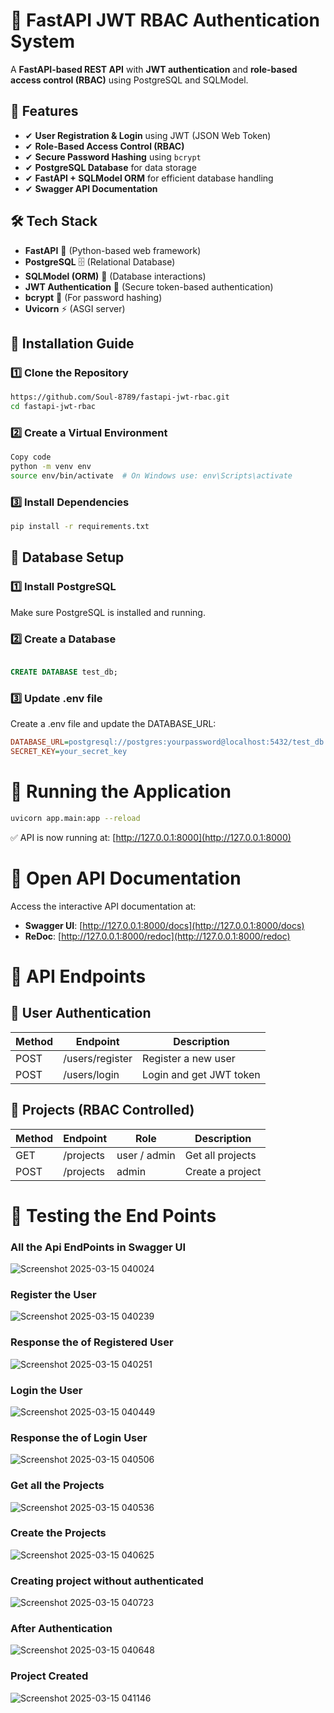 # 🚀 FastAPI JWT RBAC Authentication System
A **FastAPI-based REST API** with **JWT authentication** and **role-based access control (RBAC)** using PostgreSQL and SQLModel.


## 📌 **Features**
- ✔ **User Registration & Login** using JWT (JSON Web Token)  
- ✔ **Role-Based Access Control (RBAC)**  
- ✔ **Secure Password Hashing** using `bcrypt`  
- ✔ **PostgreSQL Database** for data storage  
- ✔ **FastAPI + SQLModel ORM** for efficient database handling  
- ✔ **Swagger API Documentation**  

## **🛠️ Tech Stack**
- **FastAPI** 🚀 (Python-based web framework)
- **PostgreSQL** 🗄️ (Relational Database)
- **SQLModel (ORM)** 🔗 (Database interactions)
- **JWT Authentication** 🔑 (Secure token-based authentication)
- **bcrypt** 🔐 (For password hashing)
- **Uvicorn** ⚡ (ASGI server)


## **📌 Installation Guide**

### **1️⃣ Clone the Repository**

```sh 
https://github.com/Soul-8789/fastapi-jwt-rbac.git
cd fastapi-jwt-rbac
```

### **2️⃣ Create a Virtual Environment**

```sh
Copy code
python -m venv env
source env/bin/activate  # On Windows use: env\Scripts\activate
```
### **3️⃣ Install Dependencies**

```sh
pip install -r requirements.txt
```

## **📌 Database Setup**


### **1️⃣ Install PostgreSQL**

Make sure PostgreSQL is installed and running.

### **2️⃣ Create a Database**

```sql

CREATE DATABASE test_db;

```
### **3️⃣ Update .env file**

Create a .env file and update the DATABASE_URL:


```ini
DATABASE_URL=postgresql://postgres:yourpassword@localhost:5432/test_db
SECRET_KEY=your_secret_key

```

# 📌 Running the Application

```sh
uvicorn app.main:app --reload
```

✅ API is now running at: [http://127.0.0.1:8000](http://127.0.0.1:8000)

# 📄 Open API Documentation

Access the interactive API documentation at:

- **Swagger UI**: [http://127.0.0.1:8000/docs](http://127.0.0.1:8000/docs)
- **ReDoc**: [http://127.0.0.1:8000/redoc](http://127.0.0.1:8000/redoc)


# 📌 API Endpoints

## 🔹 User Authentication
| Method | Endpoint        | Description            |
|--------|---------------|------------------------|
| POST   | /users/register | Register a new user   |
| POST   | /users/login   | Login and get JWT token |

## 🔹 Projects (RBAC Controlled)
| Method | Endpoint  | Role  | Description       |
|--------|----------|-------|-------------------|
| GET    | /projects | user / admin | Get all projects  |
| POST   | /projects | admin | Create a project |


# 📌 Testing the End Points

### **All the Api EndPoints in Swagger UI**

![Screenshot 2025-03-15 040024](https://github.com/user-attachments/assets/39f4ec3e-72ca-49c2-9938-35523e081adf)

### **Register the User**

![Screenshot 2025-03-15 040239](https://github.com/user-attachments/assets/1e54aa33-4c5f-4671-b702-fcaa14331e54)

### **Response the of Registered User**

![Screenshot 2025-03-15 040251](https://github.com/user-attachments/assets/a91674c2-29d0-415f-881f-27de75a293ff)

### **Login the User**

![Screenshot 2025-03-15 040449](https://github.com/user-attachments/assets/63401934-f748-4525-81d9-97671aa3a7df)

### **Response the of Login User**

![Screenshot 2025-03-15 040506](https://github.com/user-attachments/assets/a916b1fe-6002-481e-9d35-43babad7cdb7)

### **Get all the Projects**

![Screenshot 2025-03-15 040536](https://github.com/user-attachments/assets/4efdff73-c418-4a97-a24f-5221d78d22bd)


### **Create the Projects**

![Screenshot 2025-03-15 040625](https://github.com/user-attachments/assets/3c1aa457-db78-4ec8-b409-fd499b7be842)


### **Creating project without authenticated**


![Screenshot 2025-03-15 040723](https://github.com/user-attachments/assets/867830b0-7dea-4771-b6e9-c21b47fa5d6c)

### **After Authentication**

![Screenshot 2025-03-15 040648](https://github.com/user-attachments/assets/5d93d3d4-a8ec-4e95-ab44-1a7eebdecac3)

### **Project Created**


![Screenshot 2025-03-15 041146](https://github.com/user-attachments/assets/de782a84-1c4f-4b17-bda8-c22ec83cd7a2)
